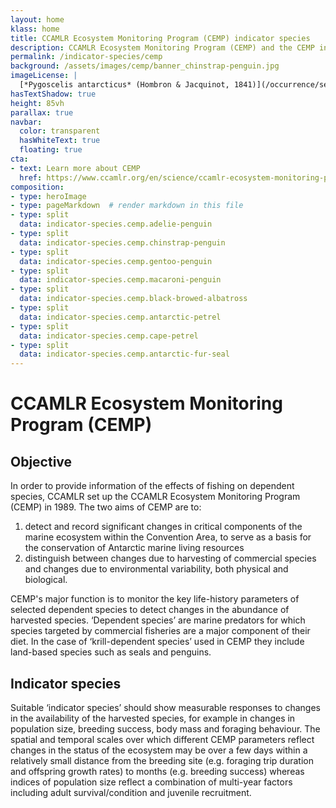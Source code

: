 ```yaml
---
layout: home
klass: home
title: CCAMLR Ecosystem Monitoring Program (CEMP) indicator species
description: CCAMLR Ecosystem Monitoring Program (CEMP) and the CEMP indicator species 
permalink: /indicator-species/cemp
background: /assets/images/cemp/banner_chinstrap-penguin.jpg
imageLicense: | 
  [*Pygoscelis antarcticus* (Hombron & Jacquinot, 1841)](/occurrence/search?entity=3994320758) observed in Antarctica by timhoffm (licensed under http://creativecommons.org/licenses/by-nc/4.0/)  
hasTextShadow: true
height: 85vh
parallax: true
navbar:
  color: transparent
  hasWhiteText: true
  floating: true
cta:
- text: Learn more about CEMP
  href: https://www.ccamlr.org/en/science/ccamlr-ecosystem-monitoring-program-cemp
composition:
- type: heroImage
- type: pageMarkdown  # render markdown in this file
- type: split
  data: indicator-species.cemp.adelie-penguin
- type: split
  data: indicator-species.cemp.chinstrap-penguin
- type: split
  data: indicator-species.cemp.gentoo-penguin
- type: split
  data: indicator-species.cemp.macaroni-penguin
- type: split
  data: indicator-species.cemp.black-browed-albatross
- type: split
  data: indicator-species.cemp.antarctic-petrel
- type: split
  data: indicator-species.cemp.cape-petrel
- type: split
  data: indicator-species.cemp.antarctic-fur-seal
---
```


# CCAMLR Ecosystem Monitoring Program (CEMP)

## Objective

In order to provide information of the effects of fishing on dependent species, CCAMLR set up the CCAMLR Ecosystem Monitoring Program (CEMP) in 1989. The two aims of CEMP are to:
1. detect and record significant changes in critical components of the marine ecosystem within the Convention Area, to serve as a basis for the conservation of Antarctic marine living resources
2. distinguish between changes due to harvesting of commercial species and changes due to environmental variability, both physical and biological.

CEMP's major function is to monitor the key life-history parameters of selected dependent species to detect changes in 
the abundance of harvested species. ‘Dependent species’ are marine predators for which species targeted by commercial 
fisheries are a major component of their diet. In the case of ‘krill-dependent species’ used in CEMP they include land-based 
species such as seals and penguins.

## Indicator species

Suitable ‘indicator species’ should show measurable responses to changes in the availability of the harvested species, 
for example in changes in population size, breeding success, body mass and foraging behaviour. 
The spatial and temporal scales over which different CEMP parameters reflect changes in the status of the ecosystem 
may be over a few days within a relatively small distance from the breeding site (e.g. foraging trip duration and offspring growth rates) 
to months (e.g. breeding success) whereas indices of population size reflect a combination of multi-year factors including 
adult survival/condition and juvenile recruitment.

